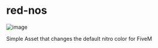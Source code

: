 # red-nos

![image](https://github.com/BuddyNotFound/red-nos/assets/74051918/d9cf8098-e1a1-40b3-ac2c-121d52c41293)

Simple Asset that changes the default nitro color for FiveM

